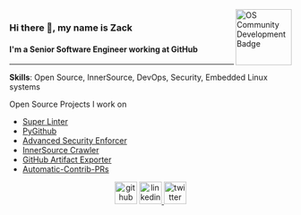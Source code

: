 <img src='https://github.com/zkoppert/zkoppert/blob/master/Rabb%20School%20of%20Continuing%20Studies%20-%20Brandeis%20University%20-%20Open%20Source%20Community%20Development%20-%202020-09-15.png?raw=true' alt='OS Community Development Badge' height='100' align="right">

### Hi there 👋, my name is Zack
#### I'm a Senior Software Engineer working at GitHub

---

**Skills**: Open Source, InnerSource, DevOps, Security, Embedded Linux systems

Open Source Projects I work on
- [Super Linter](https://github.com/github/super-linter)
- [PyGithub](https://github.com/PyGithub/PyGithub)
- [Advanced Security Enforcer](https://github.com/zkoppert/advanced-security-enforcer)
- [InnerSource Crawler](https://github.com/zkoppert/innersource-crawler)
- [GitHub Artifact Exporter](https://github.com/github/github-artifact-exporter)
- [Automatic-Contrib-PRs](https://github.com/github/automatic-contrib-prs)

<div align="center">
  <a href="https://github.com/zkoppert"> <img src='https://cdn.jsdelivr.net/npm/simple-icons@3.0.1/icons/github.svg' alt='github' height='40' ></a>  
  <a href="https://www.linkedin.com/in/zack-koppert/"><img src='https://cdn.jsdelivr.net/npm/simple-icons@3.0.1/icons/linkedin.svg' alt='linkedin' height='40'> </a>  
  <a href="https://twitter.com/ZacheryK89"><img src='https://cdn.jsdelivr.net/npm/simple-icons@3.0.1/icons/twitter.svg' alt='twitter' height='40'></a>
</div>
